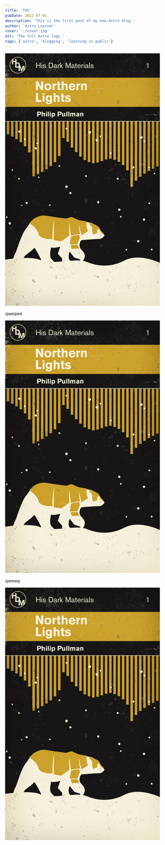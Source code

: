 ```yaml
---
title: 'TUI'
pubDate: 2022-07-01
description: 'This is the first post of my new Astro blog.'
author: 'Astro Learner'
cover: './cover.jpg'
alt: 'The full Astro logo.'
tags: ['astro', 'blogging', 'learning in public']
---
```


![](inline.jpg)

qweqwe

![](inline.jpg)

qwewq

![](inline.jpg)
